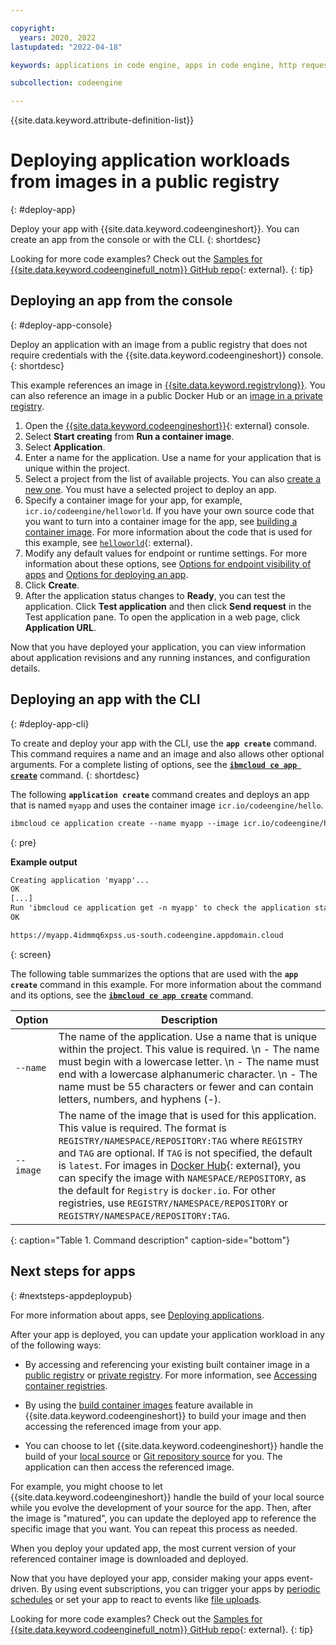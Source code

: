```yaml
---

copyright:
  years: 2020, 2022
lastupdated: "2022-04-18"

keywords: applications in code engine, apps in code engine, http requests in code engine, deploy apps in code engine, app workloads in code engine, deploying workloads in code engine, application, app, memory, cpu, environment variables

subcollection: codeengine

---
```


{{site.data.keyword.attribute-definition-list}}

# Deploying application workloads from images in a public registry
{: #deploy-app}

Deploy your app with {{site.data.keyword.codeengineshort}}. You can create an app from the console or with the CLI. 
{: shortdesc}

Looking for more code examples? Check out the [Samples for {{site.data.keyword.codeenginefull_notm}} GitHub repo](https://github.com/IBM/CodeEngine){: external}.
{: tip}

## Deploying an app from the console
{: #deploy-app-console}

Deploy an application with an image from a public registry that does not require credentials with the {{site.data.keyword.codeengineshort}} console.
{: shortdesc}

This example references an image in [{{site.data.keyword.registrylong}}](/docs/codeengine?topic=codeengine-deploy-app-crimage). You can also reference an image in a public Docker Hub or an [image in a private registry](/docs/codeengine?topic=codeengine-deploy-app-private).

1. Open the [{{site.data.keyword.codeengineshort}}](https://cloud.ibm.com/codeengine/overview){: external} console.
2. Select **Start creating** from **Run a container image**.
3. Select **Application**.
4. Enter a name for the application. Use a name for your application that is unique within the project.
5. Select a project from the list of available projects. You can also [create a new one](/docs/codeengine?topic=codeengine-manage-project#create-a-project). You must have a selected project to deploy an app. 
6. Specify a container image for your app, for example, `icr.io/codeengine/helloworld`. If you have your own source code that you want to turn into a container image for the app, see [building a container image](/docs/codeengine?topic=codeengine-build-image). For more information about the code that is used for this example, see [`helloworld`](https://github.com/IBM/CodeEngine/tree/main/helloworld){: external}.  
7. Modify any default values for endpoint or runtime settings. For more information about these options, see [Options for endpoint visibility of apps](/docs/codeengine?topic=codeengine-application-workloads#optionsdeploy) and [Options for deploying an app](/docs/codeengine?topic=codeengine-application-workloads#optionsdeploy).
8. Click **Create**. 
9. After the application status changes to **Ready**, you can test the application. Click **Test application** and then click **Send request** in the Test application pane. To open the application in a web page, click **Application URL**.  

Now that you have deployed your application, you can view information about application revisions and any running instances, and configuration details.  



## Deploying an app with the CLI
{: #deploy-app-cli}

To create and deploy your app with the CLI, use the **`app create`** command. This command requires a name and an image and also allows other optional arguments. For a complete listing of options, see the [**`ibmcloud ce app create`**](/docs/codeengine?topic=codeengine-cli#cli-application-create) command.
{: shortdesc}

The following **`application create`** command creates and deploys an app that is named `myapp` and uses the container image `icr.io/codeengine/hello`. 

```txt
ibmcloud ce application create --name myapp --image icr.io/codeengine/hello
```
{: pre}

**Example output**

```txt
Creating application 'myapp'...
OK
[...]
Run 'ibmcloud ce application get -n myapp' to check the application status.
OK

https://myapp.4idmmq6xpss.us-south.codeengine.appdomain.cloud
```
{: screen}

The following table summarizes the options that are used with the **`app create`** command in this example. For more information about the command and its options, see the [**`ibmcloud ce app create`**](/docs/codeengine?topic=codeengine-cli#cli-application-create) command.

| Option | Description |
| -------------- | -------------- |
| `--name` | The name of the application. Use a name that is unique within the project. This value is required. \n - The name must begin with a lowercase letter. \n - The name must end with a lowercase alphanumeric character. \n - The name must be 55 characters or fewer and can contain letters, numbers, and hyphens (-). | 
| `--image` | The name of the image that is used for this application. This value is required. The format is `REGISTRY/NAMESPACE/REPOSITORY:TAG` where `REGISTRY` and `TAG` are optional. If `TAG` is not specified, the default is `latest`. For images in [Docker Hub](https://hub.docker.com/){: external}, you can specify the image with `NAMESPACE/REPOSITORY`, as the default for `Registry` is `docker.io`. For other registries, use `REGISTRY/NAMESPACE/REPOSITORY` or `REGISTRY/NAMESPACE/REPOSITORY:TAG`. |
{: caption="Table 1. Command description" caption-side="bottom"}
 
## Next steps for apps
{: #nextsteps-appdeploypub}

For more information about apps, see [Deploying applications](/docs/codeengine?topic=codeengine-application-workloads).

After your app is deployed, you can update your application workload in any of the following ways:

* By accessing and referencing your existing built container image in a [public registry](/docs/codeengine?topic=codeengine-deploy-app) or [private registry](/docs/codeengine?topic=codeengine-deploy-app-private). For more information, see [Accessing container registries](/docs/codeengine?topic=codeengine-add-registry).

* By using the [build container images](/docs/codeengine?topic=codeengine-build-image) feature available in {{site.data.keyword.codeengineshort}} to build your image and then accessing the referenced image from your app.

* You can choose to let {{site.data.keyword.codeengineshort}} handle the build of your [local source](/docs/codeengine?topic=codeengine-app-local-source-code)  or [Git repository source](/docs/codeengine?topic=codeengine-app-source-code) for you. The application can then access the referenced image.

For example, you might choose to let {{site.data.keyword.codeengineshort}} handle the build of your local source while you evolve the development of your source for the app. Then, after the image is "matured", you can update the deployed app to reference the specific image that you want. You can repeat this process as needed.

When you deploy your updated app, the most current version of your referenced container image is downloaded and deployed.





Now that you have deployed your app, consider making your apps event-driven. By using event subscriptions, you can trigger your apps by [periodic schedules](/docs/codeengine?topic=codeengine-subscribe-cron#eventing-cron-existing-app) or set your app to react to events like [file uploads](/docs/codeengine?topic=codeengine-eventing-cosevent-producer#obstorage_ev_app).



Looking for more code examples? Check out the [Samples for {{site.data.keyword.codeenginefull_notm}} GitHub repo](https://github.com/IBM/CodeEngine){: external}.
{: tip}

